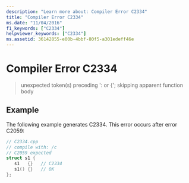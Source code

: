 ```yaml
---
description: "Learn more about: Compiler Error C2334"
title: "Compiler Error C2334"
ms.date: "11/04/2016"
f1_keywords: ["C2334"]
helpviewer_keywords: ["C2334"]
ms.assetid: 36142855-e00b-4bbf-80f5-a301edeff46e
---
```

# Compiler Error C2334

> unexpected token(s) preceding ': or {'; skipping apparent function body

## Example

The following example generates C2334. This error occurs after error C2059:

```cpp
// C2334.cpp
// compile with: /c
// C2059 expected
struct s1 {
   s1   {}   // C2334
   s1() {}   // OK
};
```
